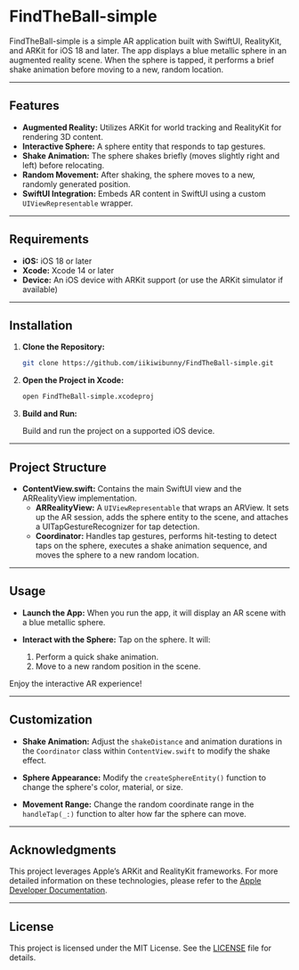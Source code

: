 # FindTheBall-simple

FindTheBall-simple is a simple AR application built with SwiftUI, RealityKit, and ARKit for iOS 18 and later. The app displays a blue metallic sphere in an augmented reality scene. When the sphere is tapped, it performs a brief shake animation before moving to a new, random location.

---

## Features

- **Augmented Reality:** Utilizes ARKit for world tracking and RealityKit for rendering 3D content.
- **Interactive Sphere:** A sphere entity that responds to tap gestures.
- **Shake Animation:** The sphere shakes briefly (moves slightly right and left) before relocating.
- **Random Movement:** After shaking, the sphere moves to a new, randomly generated position.
- **SwiftUI Integration:** Embeds AR content in SwiftUI using a custom `UIViewRepresentable` wrapper.

---

## Requirements

- **iOS:** iOS 18 or later
- **Xcode:** Xcode 14 or later
- **Device:** An iOS device with ARKit support (or use the ARKit simulator if available)

---

## Installation

1. **Clone the Repository:**

   ```bash
   git clone https://github.com/iikiwibunny/FindTheBall-simple.git
   ```

2. **Open the Project in Xcode:**

   ```bash
   open FindTheBall-simple.xcodeproj
   ```

3. **Build and Run:**
   
   Build and run the project on a supported iOS device.

---

## Project Structure

- **ContentView.swift:**
  Contains the main SwiftUI view and the ARRealityView implementation.
  - **ARRealityView:**
    A `UIViewRepresentable` that wraps an ARView. It sets up the AR session, adds the sphere entity to the scene, and attaches a UITapGestureRecognizer for tap detection.
  - **Coordinator:**
    Handles tap gestures, performs hit-testing to detect taps on the sphere, executes a shake animation sequence, and moves the sphere to a new random location.

---

## Usage

- **Launch the App:**
  When you run the app, it will display an AR scene with a blue metallic sphere.

- **Interact with the Sphere:**
  Tap on the sphere. It will:
  1. Perform a quick shake animation.
  2. Move to a new random position in the scene.

Enjoy the interactive AR experience!

---

## Customization

- **Shake Animation:**
  Adjust the `shakeDistance` and animation durations in the `Coordinator` class within `ContentView.swift` to modify the shake effect.

- **Sphere Appearance:**
  Modify the `createSphereEntity()` function to change the sphere's color, material, or size.

- **Movement Range:**
  Change the random coordinate range in the `handleTap(_:)` function to alter how far the sphere can move.

---

## Acknowledgments

This project leverages Apple’s ARKit and RealityKit frameworks. For more detailed information on these technologies, please refer to the [Apple Developer Documentation](https://developer.apple.com/documentation/arkit).

---

## License

This project is licensed under the MIT License. See the [LICENSE](LICENSE) file for details.
